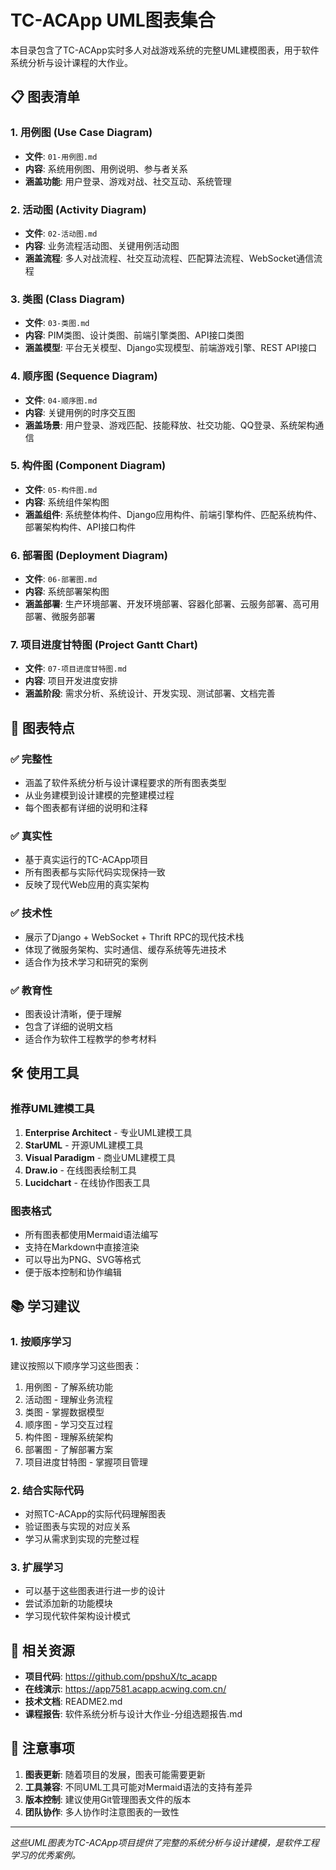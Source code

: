# TC-ACApp UML图表集合

本目录包含了TC-ACApp实时多人对战游戏系统的完整UML建模图表，用于软件系统分析与设计课程的大作业。

## 📋 图表清单

### 1. 用例图 (Use Case Diagram)
- **文件**: `01-用例图.md`
- **内容**: 系统用例图、用例说明、参与者关系
- **涵盖功能**: 用户登录、游戏对战、社交互动、系统管理

### 2. 活动图 (Activity Diagram)
- **文件**: `02-活动图.md`
- **内容**: 业务流程活动图、关键用例活动图
- **涵盖流程**: 多人对战流程、社交互动流程、匹配算法流程、WebSocket通信流程

### 3. 类图 (Class Diagram)
- **文件**: `03-类图.md`
- **内容**: PIM类图、设计类图、前端引擎类图、API接口类图
- **涵盖模型**: 平台无关模型、Django实现模型、前端游戏引擎、REST API接口

### 4. 顺序图 (Sequence Diagram)
- **文件**: `04-顺序图.md`
- **内容**: 关键用例的时序交互图
- **涵盖场景**: 用户登录、游戏匹配、技能释放、社交功能、QQ登录、系统架构通信

### 5. 构件图 (Component Diagram)
- **文件**: `05-构件图.md`
- **内容**: 系统组件架构图
- **涵盖组件**: 系统整体构件、Django应用构件、前端引擎构件、匹配系统构件、部署架构构件、API接口构件

### 6. 部署图 (Deployment Diagram)
- **文件**: `06-部署图.md`
- **内容**: 系统部署架构图
- **涵盖部署**: 生产环境部署、开发环境部署、容器化部署、云服务部署、高可用部署、微服务部署

### 7. 项目进度甘特图 (Project Gantt Chart)
- **文件**: `07-项目进度甘特图.md`
- **内容**: 项目开发进度安排
- **涵盖阶段**: 需求分析、系统设计、开发实现、测试部署、文档完善

## 🎯 图表特点

### ✅ 完整性
- 涵盖了软件系统分析与设计课程要求的所有图表类型
- 从业务建模到设计建模的完整建模过程
- 每个图表都有详细的说明和注释

### ✅ 真实性
- 基于真实运行的TC-ACApp项目
- 所有图表都与实际代码实现保持一致
- 反映了现代Web应用的真实架构

### ✅ 技术性
- 展示了Django + WebSocket + Thrift RPC的现代技术栈
- 体现了微服务架构、实时通信、缓存系统等先进技术
- 适合作为技术学习和研究的案例

### ✅ 教育性
- 图表设计清晰，便于理解
- 包含了详细的说明文档
- 适合作为软件工程教学的参考材料

## 🛠️ 使用工具

### 推荐UML建模工具
1. **Enterprise Architect** - 专业UML建模工具
2. **StarUML** - 开源UML建模工具
3. **Visual Paradigm** - 商业UML建模工具
4. **Draw.io** - 在线图表绘制工具
5. **Lucidchart** - 在线协作图表工具

### 图表格式
- 所有图表都使用Mermaid语法编写
- 支持在Markdown中直接渲染
- 可以导出为PNG、SVG等格式
- 便于版本控制和协作编辑

## 📚 学习建议

### 1. 按顺序学习
建议按照以下顺序学习这些图表：
1. 用例图 - 了解系统功能
2. 活动图 - 理解业务流程
3. 类图 - 掌握数据模型
4. 顺序图 - 学习交互过程
5. 构件图 - 理解系统架构
6. 部署图 - 了解部署方案
7. 项目进度甘特图 - 掌握项目管理

### 2. 结合实际代码
- 对照TC-ACApp的实际代码理解图表
- 验证图表与实现的对应关系
- 学习从需求到实现的完整过程

### 3. 扩展学习
- 可以基于这些图表进行进一步的设计
- 尝试添加新的功能模块
- 学习现代软件架构设计模式

## 🔗 相关资源

- **项目代码**: https://github.com/ppshuX/tc_acapp
- **在线演示**: https://app7581.acapp.acwing.com.cn/
- **技术文档**: README2.md
- **课程报告**: 软件系统分析与设计大作业-分组选题报告.md

## 📝 注意事项

1. **图表更新**: 随着项目的发展，图表可能需要更新
2. **工具兼容**: 不同UML工具可能对Mermaid语法的支持有差异
3. **版本控制**: 建议使用Git管理图表文件的版本
4. **团队协作**: 多人协作时注意图表的一致性

---

*这些UML图表为TC-ACApp项目提供了完整的系统分析与设计建模，是软件工程学习的优秀案例。*
